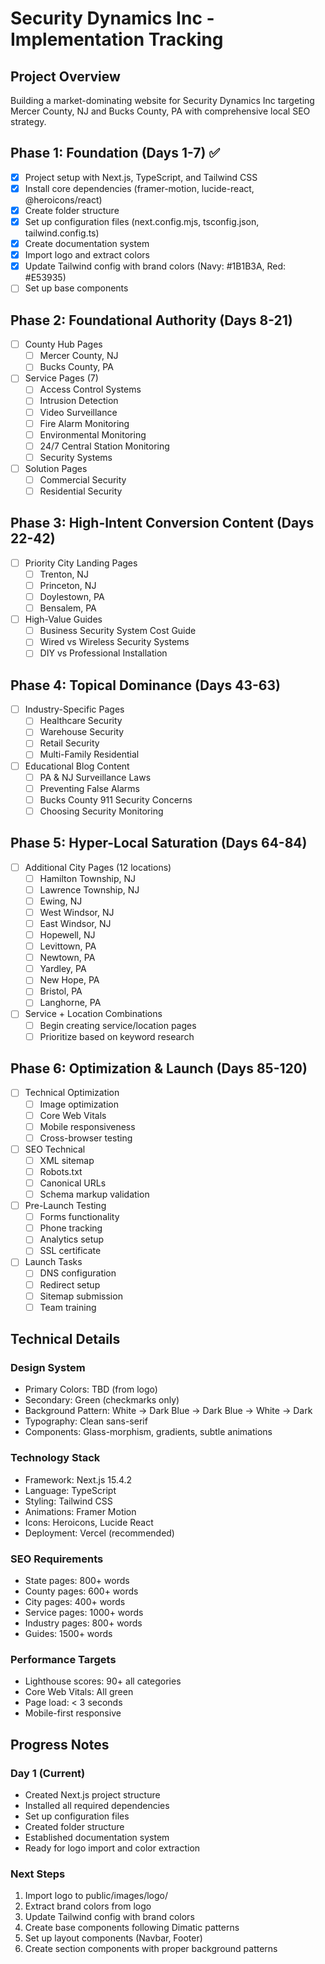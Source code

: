 # Security Dynamics Inc - Implementation Tracking

## Project Overview
Building a market-dominating website for Security Dynamics Inc targeting Mercer County, NJ and Bucks County, PA with comprehensive local SEO strategy.

## Phase 1: Foundation (Days 1-7) ✅
- [x] Project setup with Next.js, TypeScript, and Tailwind CSS
- [x] Install core dependencies (framer-motion, lucide-react, @heroicons/react)
- [x] Create folder structure
- [x] Set up configuration files (next.config.mjs, tsconfig.json, tailwind.config.ts)
- [x] Create documentation system
- [x] Import logo and extract colors
- [x] Update Tailwind config with brand colors (Navy: #1B1B3A, Red: #E53935)
- [ ] Set up base components

## Phase 2: Foundational Authority (Days 8-21)
- [ ] County Hub Pages
  - [ ] Mercer County, NJ
  - [ ] Bucks County, PA
- [ ] Service Pages (7)
  - [ ] Access Control Systems
  - [ ] Intrusion Detection
  - [ ] Video Surveillance
  - [ ] Fire Alarm Monitoring
  - [ ] Environmental Monitoring
  - [ ] 24/7 Central Station Monitoring
  - [ ] Security Systems
- [ ] Solution Pages
  - [ ] Commercial Security
  - [ ] Residential Security

## Phase 3: High-Intent Conversion Content (Days 22-42)
- [ ] Priority City Landing Pages
  - [ ] Trenton, NJ
  - [ ] Princeton, NJ
  - [ ] Doylestown, PA
  - [ ] Bensalem, PA
- [ ] High-Value Guides
  - [ ] Business Security System Cost Guide
  - [ ] Wired vs Wireless Security Systems
  - [ ] DIY vs Professional Installation

## Phase 4: Topical Dominance (Days 43-63)
- [ ] Industry-Specific Pages
  - [ ] Healthcare Security
  - [ ] Warehouse Security
  - [ ] Retail Security
  - [ ] Multi-Family Residential
- [ ] Educational Blog Content
  - [ ] PA & NJ Surveillance Laws
  - [ ] Preventing False Alarms
  - [ ] Bucks County 911 Security Concerns
  - [ ] Choosing Security Monitoring

## Phase 5: Hyper-Local Saturation (Days 64-84)
- [ ] Additional City Pages (12 locations)
  - [ ] Hamilton Township, NJ
  - [ ] Lawrence Township, NJ
  - [ ] Ewing, NJ
  - [ ] West Windsor, NJ
  - [ ] East Windsor, NJ
  - [ ] Hopewell, NJ
  - [ ] Levittown, PA
  - [ ] Newtown, PA
  - [ ] Yardley, PA
  - [ ] New Hope, PA
  - [ ] Bristol, PA
  - [ ] Langhorne, PA
- [ ] Service + Location Combinations
  - [ ] Begin creating service/location pages
  - [ ] Prioritize based on keyword research

## Phase 6: Optimization & Launch (Days 85-120)
- [ ] Technical Optimization
  - [ ] Image optimization
  - [ ] Core Web Vitals
  - [ ] Mobile responsiveness
  - [ ] Cross-browser testing
- [ ] SEO Technical
  - [ ] XML sitemap
  - [ ] Robots.txt
  - [ ] Canonical URLs
  - [ ] Schema markup validation
- [ ] Pre-Launch Testing
  - [ ] Forms functionality
  - [ ] Phone tracking
  - [ ] Analytics setup
  - [ ] SSL certificate
- [ ] Launch Tasks
  - [ ] DNS configuration
  - [ ] Redirect setup
  - [ ] Sitemap submission
  - [ ] Team training

## Technical Details

### Design System
- Primary Colors: TBD (from logo)
- Secondary: Green (checkmarks only)
- Background Pattern: White → Dark Blue → Dark Blue → White → Dark
- Typography: Clean sans-serif
- Components: Glass-morphism, gradients, subtle animations

### Technology Stack
- Framework: Next.js 15.4.2
- Language: TypeScript
- Styling: Tailwind CSS
- Animations: Framer Motion
- Icons: Heroicons, Lucide React
- Deployment: Vercel (recommended)

### SEO Requirements
- State pages: 800+ words
- County pages: 600+ words
- City pages: 400+ words
- Service pages: 1000+ words
- Industry pages: 800+ words
- Guides: 1500+ words

### Performance Targets
- Lighthouse scores: 90+ all categories
- Core Web Vitals: All green
- Page load: < 3 seconds
- Mobile-first responsive

## Progress Notes

### Day 1 (Current)
- Created Next.js project structure
- Installed all required dependencies
- Set up configuration files
- Created folder structure
- Established documentation system
- Ready for logo import and color extraction

### Next Steps
1. Import logo to public/images/logo/
2. Extract brand colors from logo
3. Update Tailwind config with brand colors
4. Create base components following Dimatic patterns
5. Set up layout components (Navbar, Footer)
6. Create section components with proper background patterns